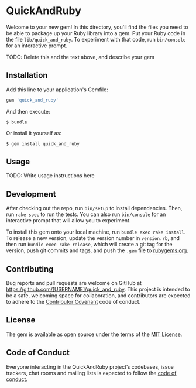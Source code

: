 # QuickAndRuby

Welcome to your new gem! In this directory, you'll find the files you need to be able to package up your Ruby library into a gem. Put your Ruby code in the file `lib/quick_and_ruby`. To experiment with that code, run `bin/console` for an interactive prompt.

TODO: Delete this and the text above, and describe your gem

## Installation

Add this line to your application's Gemfile:

```ruby
gem 'quick_and_ruby'
```

And then execute:

    $ bundle

Or install it yourself as:

    $ gem install quick_and_ruby

## Usage

TODO: Write usage instructions here

## Development

After checking out the repo, run `bin/setup` to install dependencies. Then, run `rake spec` to run the tests. You can also run `bin/console` for an interactive prompt that will allow you to experiment.

To install this gem onto your local machine, run `bundle exec rake install`. To release a new version, update the version number in `version.rb`, and then run `bundle exec rake release`, which will create a git tag for the version, push git commits and tags, and push the `.gem` file to [rubygems.org](https://rubygems.org).

## Contributing

Bug reports and pull requests are welcome on GitHub at https://github.com/[USERNAME]/quick_and_ruby. This project is intended to be a safe, welcoming space for collaboration, and contributors are expected to adhere to the [Contributor Covenant](http://contributor-covenant.org) code of conduct.

## License

The gem is available as open source under the terms of the [MIT License](https://opensource.org/licenses/MIT).

## Code of Conduct

Everyone interacting in the QuickAndRuby project’s codebases, issue trackers, chat rooms and mailing lists is expected to follow the [code of conduct](https://github.com/[USERNAME]/quick_and_ruby/blob/master/CODE_OF_CONDUCT.md).
